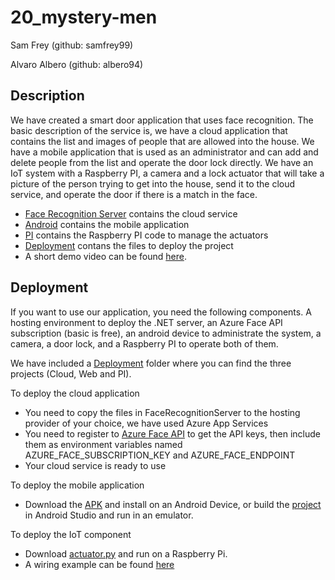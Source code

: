 # 20_mystery-men
Sam Frey (github: samfrey99)

Alvaro Albero (github: albero94)

## Description
We have created a smart door application that uses face recognition. The basic description of the service is, we have a cloud application that contains the list and images of people that are allowed into the house. We have a mobile application that is used as an administrator and can add and delete people from the list and operate the door lock directly. We have an IoT system with a Raspberry PI, a camera and a lock actuator that will take a picture of the person trying to get into the house, send it to the cloud service, and operate the door if there is a match in the face.

* [Face Recognition Server](./FaceRecognitionServer) contains the cloud service
* [Android](./android) contains the mobile application
* [PI](./pi) contains the Raspberry PI code to manage the actuators
* [Deployment](./deployment) contans the files to deploy the project
* A short demo video can be found [here](https://drive.google.com/open?id=1d16epz6AwzkoG-WXnCZSgXjU2IlyBvqN).

## Deployment
If you want to use our application, you need the following components. A hosting environment to deploy the .NET server, an Azure Face API subscription (basic is free), an android device to administrate the system, a camera, a door lock, and a Raspberry PI to operate both of them.

We have included a [Deployment](./deployment) folder where you can find the three projects (Cloud, Web and PI).

To deploy the cloud application
* You need to copy the files in FaceRecognitionServer to the hosting provider of your choice, we have used Azure App Services
* You need to register to [Azure Face API](https://azure.microsoft.com/en-us/services/cognitive-services/face/) to get the API keys, then include them as environment variables named AZURE_FACE_SUBSCRIPTION_KEY and AZURE_FACE_ENDPOINT
* Your cloud service is ready to use

To deploy the mobile application
* Download the [APK](./deployment/android/FaceMatch-Door-Lock.apk) and install on an Android Device, or build the [project](./android) in Android Studio and run in an emulator.

To deploy the IoT component
* Download [actuator.py](./deployment/pi/actuator.py) and run on a Raspberry Pi.
* A wiring example can be found [here](./deployment/pi/wiring.JPG)
